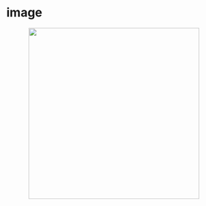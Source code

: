 # image
<p align="center">
  <img src="[./images/my-image.png](https://github.com/ayushsky/image/blob/72f9eb8861c83e2924bba0c5f1f6a06844d13c9b/image_1.png]" width="400">
</p>
